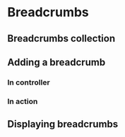 # Breadcrumbs

## Breadcrumbs collection

## Adding a breadcrumb

### In controller

### In action

## Displaying breadcrumbs
